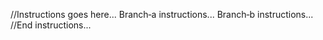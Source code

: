 //Instructions goes here...
Branch‐a instructions...
Branch‐b instructions...
//End instructions...
